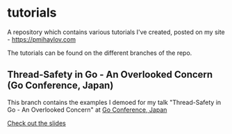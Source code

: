# tutorials
A repository which contains various tutorials I've created, posted on my site - https://pmihaylov.com

The tutorials can be found on the different branches of the repo.

## Thread-Safety in Go - An Overlooked Concern (Go Conference, Japan)
This branch contains the examples I demoed for my talk "Thread-Safety in Go - An Overlooked Concern" at [Go Conference, Japan](gocon.jp)

[Check out the slides](https://speakerdeck.com/pmihaylov/thread-safety-in-go-an-overlooked-concern)

